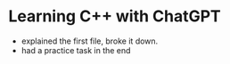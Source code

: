 # Learning C++ with ChatGPT

- explained the first file, broke it down.
- had a practice task in the end

